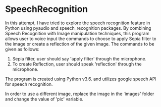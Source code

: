 # SpeechRecognition
In this attempt, I have tried to explore the speech recognition feature in Python using pyaudio and speech_recognition packages. 
By combining Speech Recognition with Image manipulation techniques, this program allows user to voice input the commands to choose to apply Sepia filter to the image or create a reflection of the given image.
The commands to be given as follows:
1) Sepia filter, user should say 'apply filter' through the microphone.
2) To create Reflection, user should speak 'reflection' through the microphone.

The program is created using Python v3.6. and utilizes google speech API for speech recognition.

In order to use a different image, replace the image in the 'images' folder and change the value of 'pic' variable.

